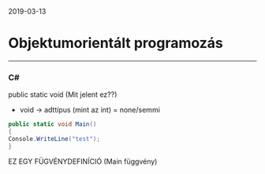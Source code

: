 2019-03-13
# Objektumorientált programozás
***
### C#
public static void (Mit jelent ez??)
- void -> adttípus (mint az int) = none/semmi

```C#
public static void Main()
{
Console.WriteLine("test");
}
```
EZ EGY FÜGVÉNYDEFINÍCIÓ (Main függvény)
